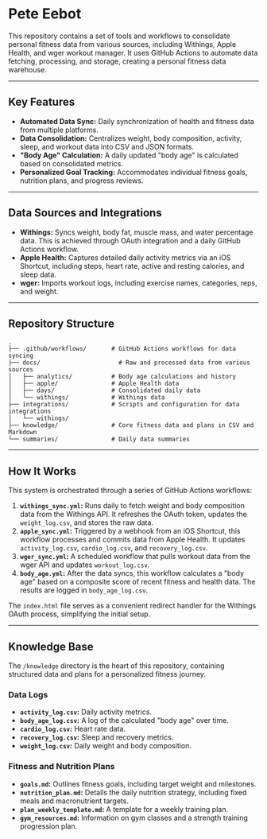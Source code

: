 # Pete Eebot

This repository contains a set of tools and workflows to consolidate personal fitness data from various sources, including Withings, Apple Health, and wger workout manager. It uses GitHub Actions to automate data fetching, processing, and storage, creating a personal fitness data warehouse.

-----

## Key Features

  * **Automated Data Sync:** Daily synchronization of health and fitness data from multiple platforms.
  * **Data Consolidation:** Centralizes weight, body composition, activity, sleep, and workout data into CSV and JSON formats.
  * **"Body Age" Calculation:** A daily updated "body age" is calculated based on consolidated metrics.
  * **Personalized Goal Tracking:** Accommodates individual fitness goals, nutrition plans, and progress reviews.

-----

## Data Sources and Integrations

  * **Withings:** Syncs weight, body fat, muscle mass, and water percentage data. This is achieved through OAuth integration and a daily GitHub Actions workflow.
  * **Apple Health:** Captures detailed daily activity metrics via an iOS Shortcut, including steps, heart rate, active and resting calories, and sleep data.
  * **wger:** Imports workout logs, including exercise names, categories, reps, and weight.

-----

## Repository Structure

```
.
├── .github/workflows/       # GitHub Actions workflows for data syncing
├── docs/                      # Raw and processed data from various sources
│   ├── analytics/           # Body age calculations and history
│   ├── apple/               # Apple Health data
│   ├── days/                # Consolidated daily data
│   └── withings/            # Withings data
├── integrations/            # Scripts and configuration for data integrations
│   └── withings/
├── knowledge/               # Core fitness data and plans in CSV and Markdown
└── summaries/               # Daily data summaries
```

-----

## How It Works

This system is orchestrated through a series of GitHub Actions workflows:

1.  **`withings_sync.yml`:** Runs daily to fetch weight and body composition data from the Withings API. It refreshes the OAuth token, updates the `weight_log.csv`, and stores the raw data.
2.  **`apple_sync.yml`:** Triggered by a webhook from an iOS Shortcut, this workflow processes and commits data from Apple Health. It updates `activity_log.csv`, `cardio_log.csv`, and `recovery_log.csv`.
3.  **`wger_sync.yml`:** A scheduled workflow that pulls workout data from the wger API and updates `workout_log.csv`.
4.  **`body_age.yml`:** After the data syncs, this workflow calculates a "body age" based on a composite score of recent fitness and health data. The results are logged in `body_age_log.csv`.

The `index.html` file serves as a convenient redirect handler for the Withings OAuth process, simplifying the initial setup.

-----

## Knowledge Base

The `/knowledge` directory is the heart of this repository, containing structured data and plans for a personalized fitness journey.

### Data Logs

  * **`activity_log.csv`:** Daily activity metrics.
  * **`body_age_log.csv`:** A log of the calculated "body age" over time.
  * **`cardio_log.csv`:** Heart rate data.
  * **`recovery_log.csv`:** Sleep and recovery metrics.
  * **`weight_log.csv`:** Daily weight and body composition.

### Fitness and Nutrition Plans

  * **`goals.md`:** Outlines fitness goals, including target weight and milestones.
  * **`nutrition_plan.md`:** Details the daily nutrition strategy, including fixed meals and macronutrient targets.
  * **`plan_weekly_template.md`:** A template for a weekly training plan.
  * **`gym_resources.md`:** Information on gym classes and a strength training progression plan.
